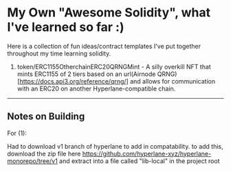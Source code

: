 # My Own "Awesome Solidity", what I've learned so far :)

Here is a collection of fun ideas/contract templates I've put together throughout my time learning solidity.

1. token/ERC1155OtherchainERC20QRNGMint - A silly overkill NFT that mints ERC1155 of 2 tiers based on an url(Airnode QRNG)[https://docs.api3.org/reference/qrng/] and allows for communication with an ERC20 on another Hyperlane-compatible chain.

---

## Notes on Building

For (1):

Had to download v1 branch of hyperlane to add in compatability. to add this, download the zip file here https://github.com/hyperlane-xyz/hyperlane-monorepo/tree/v1 and extract into a file called "lib-local" in the project root
